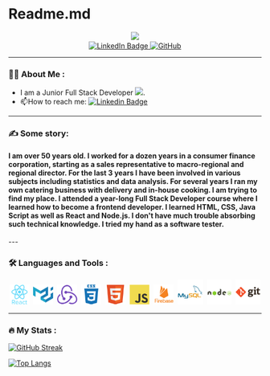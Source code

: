 # Readme.md

<div id="header" align="center">
  <img src="https://media.giphy.com/media/M9gbBd9nbDrOTu1Mqx/giphy.gif" width="70"/>
</div>
<div id="badges" align="center">
  <a href="https://www.linkedin.com/in/maciej-kociemski">
    <img src="https://img.shields.io/badge/LinkedIn-blue?style=for-the-badge&logo=linkedin&logoColor=white" alt="LinkedIn Badge"/>
  </a>
  <a href="https://github.com/MaciejKociemski?tab=repositories">
    <img src="https://img.shields.io/badge/GitHub-white?style=for-the-badge&logo=github&logoColor=black" alt="GitHub"/>
  </a>
  
  
</div>



---

### :man_technologist: About Me :

- I am a Junior Full Stack Developer <img src="https://media.giphy.com/media/WUlplcMpOCEmTGBtBW/giphy.gif" width="30">.
- :mailbox:How to reach me: [![Linkedin Badge](https://img.shields.io/badge/-myprofil-blue?style=flat&logo=Linkedin&logoColor=white)](https://linkedin.com/in/maciej-kociemski)

---

### :writing_hand: Some story:
<h4>
I am over 50 years old. I worked for a dozen years in a consumer finance corporation, starting as a sales representative to macro-regional and regional director.  For the last 3 years I have been involved in various subjects including statistics and data analysis. For several years I ran my own catering business with delivery and in-house cooking. I am trying to find my place. I attended a year-long Full Stack Developer course where I learned how to become a frontend developer. I learned HTML, CSS, Java Script as well as React and Node.js. I don't have much trouble absorbing such technical knowledge. I tried my hand as a software tester.</h4>
---

### :hammer_and_wrench: Languages and Tools :
<div align="center">
 
  <img src="https://github.com/devicons/devicon/blob/master/icons/react/react-original-wordmark.svg" title="React" alt="React" width="40" height="40"/>&nbsp;
  <img src="https://github.com/devicons/devicon/blob/master/icons/materialui/materialui-original.svg" title="Material UI" alt="Material UI" width="40" height="40"/>&nbsp;
  <img src="https://github.com/devicons/devicon/blob/master/icons/redux/redux-original.svg" title="Redux" alt="Redux " width="40" height="40"/>&nbsp;
  <img src="https://github.com/devicons/devicon/blob/master/icons/css3/css3-plain-wordmark.svg"  title="CSS3" alt="CSS" width="40" height="40"/>&nbsp;
  <img src="https://github.com/devicons/devicon/blob/master/icons/html5/html5-original.svg" title="HTML5" alt="HTML" width="40" height="40"/>&nbsp;
  <img src="https://github.com/devicons/devicon/blob/master/icons/javascript/javascript-original.svg" title="JavaScript" alt="JavaScript" width="40" height="40"/>&nbsp;
  <img src="https://github.com/devicons/devicon/blob/master/icons/firebase/firebase-plain-wordmark.svg" title="Firebase" alt="Firebase" width="40" height="40"/>&nbsp;
  <img src="https://github.com/devicons/devicon/blob/master/icons/mysql/mysql-original-wordmark.svg" title="MySQL"  alt="MySQL" width="50" height="50"/>&nbsp;
  <img src="https://github.com/devicons/devicon/blob/master/icons/nodejs/nodejs-original-wordmark.svg" title="NodeJS" alt="NodeJS" width="50" height="50"/>&nbsp;
  <img src="https://github.com/devicons/devicon/blob/master/icons/git/git-original-wordmark.svg" title="Git" alt="Git"  width="50" height="50"/>
</div>

---

### :fire: My Stats :
[![GitHub Streak](https://streak-stats.demolab.com?user=maciejkociemski&theme=dark&hide_border=false&border_radius=10 )](https://git.io/streak-stats)

[![Top Langs](https://github-readme-stats.vercel.app/api/top-langs/?username=maciejkociemski&layout=compact&theme=vision-friendly-dark)](https://github.com/anuraghazra/github-readme-stats)

